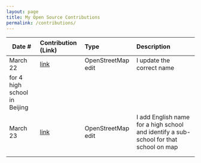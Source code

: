 ```yaml
---
layout: page
title: My Open Source Contributions
permalink: /contributions/
---
```


<!--
Type of the contribution should be "Wikipedia edit", "OpenStreet Map feature", "Documentation", "Course website", "Blog",
"Browser Add-on", etc.

The description should include a brief summary of what you did.

The link should bring us to a public page that shows your contribution. 

Replace the first row with your own contribution. 

-->





| Date #       | Contribution (Link)  | Type  | Description |
|---|:---|:---|:---|
| March 22   |  [link](https://www.openstreetmap.org/user/RuimingShen/history#map=12/39.9618/116.4323&layers=N)  | OpenStreetMap edit    |   I update the correct name
for 4 high school in Beijing    |
| March 23   |  [link](https://www.openstreetmap.org/user/RuimingShen/history#map=12/39.9618/116.4323&layers=N) | OpenStreetMap edit    |   I add English name for a high school and identify a sub-school for that school on map   |
|     |     |      |     |
|     |     |     |      |
